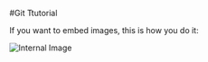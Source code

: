 #Git Ttutorial

If you want to embed images, this is how you do it:

![Internal Image](/Vinyaka.jpg)
